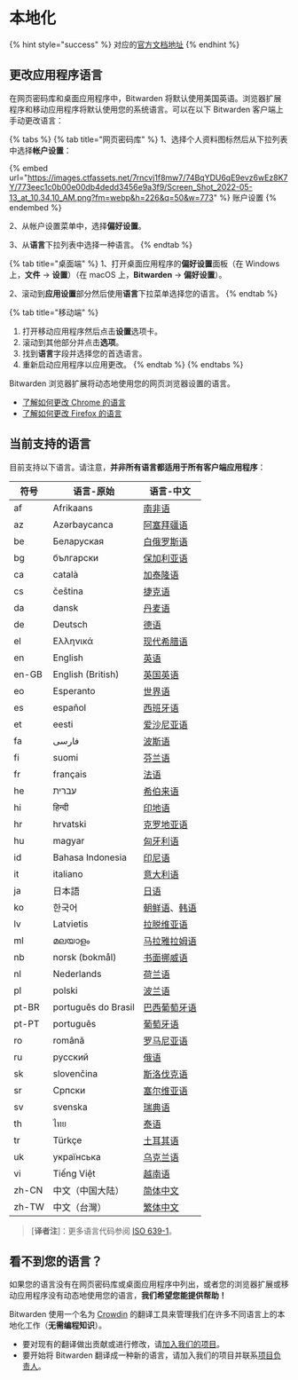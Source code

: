 # 本地化

{% hint style="success" %}
对应的[官方文档地址](https://bitwarden.com/help/article/localization/)
{% endhint %}

## 更改应用程序语言 <a href="#change-app-language" id="change-app-language"></a>

在网页密码库和桌面应用程序中，Bitwarden 将默认使用美国英语。浏览器扩展程序和移动应用程序将默认使用您的系统语言。可以在以下 Bitwarden 客户端上手动更改语言：

{% tabs %}
{% tab title="网页密码库" %}
1、选择个人资料图标然后从下拉列表中选择**帐户设置**：

{% embed url="https://images.ctfassets.net/7rncvj1f8mw7/74BqYDU6qE9evz6wEz8K7Y/773eec1c0b00e00db4dedd3456e9a3f9/Screen_Shot_2022-05-13_at_10.34.10_AM.png?fm=webp&h=226&q=50&w=773" %}
账户设置
{% endembed %}

2、从帐户设置菜单中，选择**偏好设置**。

3、从**语言**下拉列表中选择一种语言。
{% endtab %}

{% tab title="桌面端" %}
1、打开桌面应用程序的**偏好设置**面板（在 Windows 上，**文件** → **设置**）（在 macOS 上，**Bitwarden** → **偏好设置**）。

2、滚动到**应用设置**部分然后使用**语言**下拉菜单选择您的语言。
{% endtab %}

{% tab title="移动端" %}
1. 打开移动应用程序然后点击**设置**选项卡。
2. 滚动到其他部分并点击**选项**。
3. 找到**语言**字段并选择您的首选语言。
4. 重新启动应用程序以应用更改。
{% endtab %}
{% endtabs %}

Bitwarden 浏览器扩展将动态地使用您的网页浏览器设置的语言。

* [了解如何更改 Chrome 的语言](https://support.google.com/chrome/answer/173424?co=GENIE.Platform%3DDesktop\&hl=zh-Hans)
* [了解如何更改 Firefox 的语言](https://support.mozilla.org/zh-CN/kb/%E4%BD%BF%E7%94%A8%E8%AF%AD%E8%A8%80%E5%8C%85%E6%94%B9%E5%8F%98Firefox%E7%95%8C%E9%9D%A2%E8%AF%AD%E8%A8%80)

## 当前支持的语言 <a href="#currently-supported-languages" id="currently-supported-languages"></a>

目前支持以下语言。请注意，**并非所有语言都适用于所有客户端应用程序**：

| 符号    | 语言-原始               | 语言-中文                                                                                                                   |
| ----- | ------------------- | ----------------------------------------------------------------------------------------------------------------------- |
| af    | Afrikaans           | [南非语](https://zh.wikipedia.org/wiki/%E5%8D%97%E9%9D%9E%E8%AA%9E)                                                        |
| az    | Azərbaycanca        | [阿塞拜疆语](https://zh.wikipedia.org/wiki/%E9%98%BF%E5%A1%9E%E6%8B%9C%E7%96%86%E8%AF%AD)                                    |
| be    | Беларуская          | [白俄罗斯语](https://zh.wikipedia.org/wiki/%E7%99%BD%E4%BF%84%E7%BD%97%E6%96%AF%E8%AF%AD)                                    |
| bg    | български           | [保加利亚语](https://zh.wikipedia.org/wiki/%E4%BF%9D%E5%8A%A0%E5%88%A9%E4%BA%9A%E8%AF%AD)                                    |
| ca    | català              | [加泰隆语](https://zh.wikipedia.org/wiki/%E5%8A%A0%E6%B3%B0%E9%9A%86%E8%AF%AD)                                              |
| cs    | čeština             | [捷克语](https://zh.wikipedia.org/wiki/%E6%8D%B7%E5%85%8B%E8%AF%AD)                                                        |
| da    | dansk               | [丹麦语](https://zh.wikipedia.org/wiki/%E4%B8%B9%E9%BA%A6%E8%AF%AD)                                                        |
| de    | Deutsch             | [德语](https://zh.wikipedia.org/wiki/%E5%BE%B7%E8%AF%AD)                                                                  |
| el    | Ελληνικά            | [现代希腊语](https://zh.wikipedia.org/wiki/%E5%B8%8C%E8%85%8A%E8%AF%AD)                                                      |
| en    | English             | [英语](https://zh.wikipedia.org/wiki/%E8%8B%B1%E8%AF%AD)                                                                  |
| en-GB | English (British)   | [英国英语](https://zh.wikipedia.org/wiki/%E8%8B%B1%E5%9C%8B%E8%8B%B1%E8%AA%9E)                                              |
| eo    | Esperanto           | [世界语](https://zh.wikipedia.org/wiki/%E4%B8%96%E7%95%8C%E8%AF%AD)                                                        |
| es    | español             | [西班牙语](https://zh.wikipedia.org/wiki/%E8%A5%BF%E7%8F%AD%E7%89%99%E8%AF%AD)                                              |
| et    | eesti               | [爱沙尼亚语](https://zh.wikipedia.org/wiki/%E7%88%B1%E6%B2%99%E5%B0%BC%E4%BA%9A%E8%AF%AD)                                    |
| fa    | فارسی               | [波斯语](https://zh.wikipedia.org/wiki/%E6%B3%A2%E6%96%AF%E8%AF%AD)                                                        |
| fi    | suomi               | [芬兰语](https://zh.wikipedia.org/wiki/%E8%8A%AC%E5%85%B0%E8%AF%AD)                                                        |
| fr    | français            | [法语](https://zh.wikipedia.org/wiki/%E6%B3%95%E8%AF%AD)                                                                  |
| he    | עברית               | [希伯来语](https://zh.wikipedia.org/wiki/%E5%B8%8C%E4%BC%AF%E6%9D%A5%E8%AF%AD)                                              |
| hi    | हिन्दी              | [印地语](https://zh.wikipedia.org/wiki/%E5%8D%B0%E5%9C%B0%E8%AF%AD)                                                        |
| hr    | hrvatski            | [克罗地亚语](https://zh.wikipedia.org/wiki/%E5%85%8B%E7%BD%97%E5%9C%B0%E4%BA%9A%E8%AF%AD)                                    |
| hu    | magyar              | [匈牙利语](https://zh.wikipedia.org/wiki/%E5%8C%88%E7%89%99%E5%88%A9%E8%AF%AD)                                              |
| id    | Bahasa Indonesia    | [印尼语](https://zh.wikipedia.org/wiki/%E5%8D%B0%E5%B0%BC%E8%AF%AD)                                                        |
| it    | italiano            | [意大利语](https://zh.wikipedia.org/wiki/%E6%84%8F%E5%A4%A7%E5%88%A9%E8%AF%AD)                                              |
| ja    | 日本語                 | [日语](https://zh.wikipedia.org/wiki/%E6%97%A5%E8%AF%AD)                                                                  |
| ko    | 한국어                 | [朝鲜语](https://zh.wikipedia.org/wiki/%E6%9C%9D%E9%B2%9C%E8%AF%AD)、[韩语](https://zh.wikipedia.org/wiki/%E9%9F%A9%E8%AF%AD) |
| lv    | Latvietis           | [拉脱维亚语](https://zh.wikipedia.org/wiki/%E6%8B%89%E8%84%B1%E7%BB%B4%E4%BA%9A%E8%AF%AD)                                    |
| ml    | മലയാളം              | [马拉雅拉姆语](https://zh.wikipedia.org/wiki/%E9%A9%AC%E6%8B%89%E9%9B%85%E6%8B%89%E5%A7%86%E8%AF%AD)                          |
| nb    | norsk (bokmål)      | [书面挪威语](https://zh.wikipedia.org/wiki/%E6%9B%B8%E9%9D%A2%E6%8C%AA%E5%A8%81%E8%AA%9E)                                    |
| nl    | Nederlands          | [荷兰语](https://zh.wikipedia.org/wiki/%E8%8D%B7%E5%85%B0%E8%AF%AD)                                                        |
| pl    | polski              | [波兰语](https://zh.wikipedia.org/wiki/%E6%B3%A2%E5%85%B0%E8%AF%AD)                                                        |
| pt-BR | português do Brasil | [巴西葡萄牙语](https://zh.wikipedia.org/zh-tw/%E5%B7%B4%E8%A5%BF%E8%91%A1%E8%90%84%E7%89%99%E8%AF%AD)                         |
| pt-PT | português           | [葡萄牙语](https://zh.wikipedia.org/wiki/%E8%91%A1%E8%90%84%E7%89%99%E8%AF%AD)                                              |
| ro    | română              | [罗马尼亚语](https://zh.wikipedia.org/wiki/%E7%BD%97%E9%A9%AC%E5%B0%BC%E4%BA%9A%E8%AF%AD)                                    |
| ru    | русский             | [俄语](https://zh.wikipedia.org/wiki/%E4%BF%84%E8%AF%AD)                                                                  |
| sk    | slovenčina          | [斯洛伐克语](https://zh.wikipedia.org/wiki/%E6%96%AF%E6%B4%9B%E4%BC%90%E5%85%8B%E8%AF%AD)                                    |
| sr    | Српски              | [塞尔维亚语](https://zh.wikipedia.org/wiki/%E5%A1%9E%E5%B0%94%E7%BB%B4%E4%BA%9A%E8%AF%AD)                                    |
| sv    | svenska             | [瑞典语](https://zh.wikipedia.org/wiki/%E7%91%9E%E5%85%B8%E8%AF%AD)                                                        |
| th    | ไทย                 | [泰语](https://zh.wikipedia.org/wiki/%E6%B3%B0%E8%AF%AD)                                                                  |
| tr    | Türkçe              | [土耳其语](https://zh.wikipedia.org/wiki/%E5%9C%9F%E8%80%B3%E5%85%B6%E8%AF%AD)                                              |
| uk    | українська          | [乌克兰语](https://zh.wikipedia.org/wiki/%E4%B9%8C%E5%85%8B%E5%85%B0%E8%AF%AD)                                              |
| vi    | Tiếng Việt          | [越南语](https://zh.wikipedia.org/wiki/%E8%B6%8A%E5%8D%97%E8%AF%AD)                                                        |
| zh-CN | 中文（中国大陆）            | [简体中文](https://zh.wikipedia.org/wiki/%E7%AE%80%E5%8C%96%E5%AD%97)                                                       |
| zh-TW | 中文（台灣）              | [繁体中文](https://zh.wikipedia.org/wiki/%E7%B9%81%E4%BD%93%E5%AD%97)                                                       |

> \[**译者注**]：更多语言代码参阅 [ISO 639-1](https://zh.wikipedia.org/wiki/ISO\_639-1)。

## 看不到您的语言？ <a href="#dont-see-your-language" id="dont-see-your-language"></a>

如果您的语言没有在网页密码库或桌面应用程序中列出，或者您的浏览器扩展或移动应用程序没有动态地使用您的语言，**我们希望您能提供帮助！**

Bitwarden 使用一个名为 [Crowdin](https://crowdin.com/) 的翻译工具来管理我们在许多不同语言上的本地化工作（**无需编程知识**）。

* 要对现有的翻译做出贡献或进行修改，请[加入我们的项目](https://crowdin.com/projects/kspearrin)。
* 要开始将 Bitwarden 翻译成一种新的语言，请加入我们的项目并联系[项目负责人](https://crowdin.com/profile/tgreer)。
